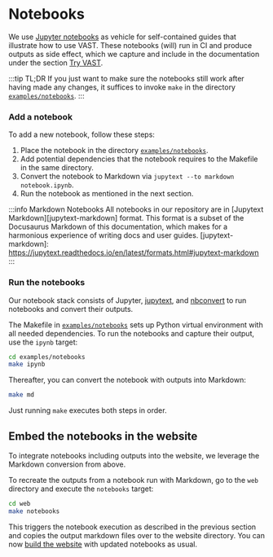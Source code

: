 # Notebooks

We use [Jupyter notebooks](https://jupyter.org/) as vehicle for self-contained
guides that illustrate how to use VAST. These notebooks (will) run in CI and
produce outputs as side effect, which we capture and include in the
documentation under the section
[Try VAST](/docs/try-vast).

:::tip TL;DR
If you just want to make sure the notebooks still work after having made any
changes, it suffices to invoke `make` in the directory
[`examples/notebooks`][notebooks].
:::

[notebooks]: https://github.com/tenzir/vast/tree/master/examples/notebooks

### Add a notebook

To add a new notebook, follow these steps:

1. Place the notebook in the directory [`examples/notebooks`][notebooks].
2. Add potential dependencies that the notebook requires to the Makefile in the
   same directory.
3. Convert the notebook to Markdown via `jupytext --to markdown notebook.ipynb`.
4. Run the notebook as mentioned in the next section.

:::info Markdown Notebooks
All notebooks in our repository are in [Jupytext Markdown][jupytext-markdown]
format. This format is a subset of the Docusaurus Markdown of this
documentation, which makes for a harmonious experience of writing docs and user
guides.
[jupytext-markdown]: https://jupytext.readthedocs.io/en/latest/formats.html#jupytext-markdown
:::

### Run the notebooks

Our notebook stack consists of Jupyter, [jupytext][jupytext], and
[nbconvert][nbconvert] to run notebooks and convert their outputs.

[jupytext]: https://github.com/mwouts/jupytext
[nbconvert]: https://nbconvert.readthedocs.io/en/latest/

The Makefile in [`examples/notebooks`][notebooks] sets up Python virtual
environment with all needed dependencies. To run the notebooks and capture their
output, use the `ipynb` target:

```bash
cd examples/notebooks
make ipynb
```

Thereafter, you can convert the notebook with outputs into Markdown:

```bash
make md
```

Just running `make` executes both steps in order.

## Embed the notebooks in the website

To integrate notebooks including outputs into the website, we leverage the
Markdown conversion from above.

To recreate the outputs from a notebook run with Markdown, go to the `web`
directory and execute the `notebooks` target:

```bash
cd web
make notebooks
```

This triggers the notebook execution as described in the previous section
and copies the output markdown files over to the website directory. You can now
[build the website](documentation) with updated notebooks as usual.
